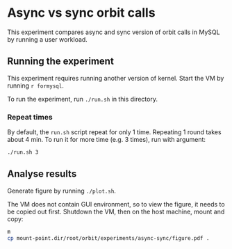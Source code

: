 # Async vs sync orbit calls

This experiment compares async and sync version of orbit calls in MySQL by running a user workload.

## Running the experiment

This experiment requires running another version of kernel. Start the VM by running `r formysql`.

To run the experiment, run `./run.sh` in this directory.

### Repeat times

By default, the `run.sh` script repeat for only 1 time. Repeating 1 round takes about 4 min. To run it for more time (e.g. 3 times), run with argument:
```bash
./run.sh 3
```

## Analyse results

Generate figure by running `./plot.sh`.

The VM does not contain GUI environment, so to view the figure, it needs to be copied out first. Shutdown the VM, then on the host machine, mount and copy:
```bash
m
cp mount-point.dir/root/orbit/experiments/async-sync/figure.pdf .
```

